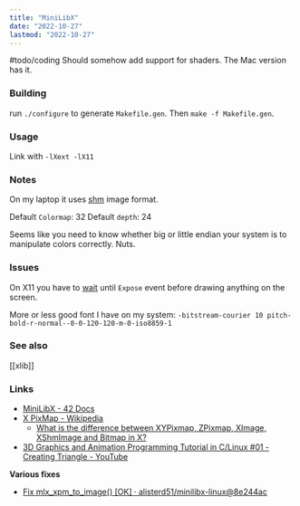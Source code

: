 ```yaml
---
title: "MiniLibX"
date: "2022-10-27"
lastmod: "2022-10-27"
---
```


#todo/coding Should somehow add support for shaders. The Mac version has it.

### Building
run `./configure` to generate `Makefile.gen`. Then `make -f Makefile.gen`.

### Usage
Link with `-lXext -lX11`

### Notes
On my laptop it uses [shm](https://en.wikipedia.org/wiki/MIT-SHM) image format.

Default `Colormap`: 32
Default `depth`: 24

Seems like you need to know whether big or little endian your system is to manipulate colors correctly. Nuts.

### Issues
On X11 you have to [wait](https://stackoverflow.com/questions/30861472/) until `Expose` event before drawing anything on the screen.

More or less good font I have on my system:
`-bitstream-courier 10 pitch-bold-r-normal--0-0-120-120-m-0-iso8859-1`

### See also
[[xlib]]

### Links
- [MiniLibX - 42 Docs](https://harm-smits.github.io/42docs/libs/minilibx)
- [X PixMap - Wikipedia](https://en.wikipedia.org/wiki/X_PixMap)
	- [What is the difference between XYPixmap, ZPixmap, XImage, XShmImage and Bitmap in X?](https://stackoverflow.com/questions/28323960/what-is-the-difference-between-xypixmap-zpixmap-ximage-xshmimage-and-bitmap-i)
- [3D Graphics and Animation Programming Tutorial in C/Linux #01 - Creating Triangle - YouTube](https://www.youtube.com/watch?v=C-jp-_Dlz6E&list=PLApkofOilm_8-xCq2fE8cprlkhGSGeRpb&index=4)

**Various fixes**
- [Fix mlx\_xpm\_to\_image() [OK] · alisterd51/minilibx-linux@8e244ac](https://github.com/alisterd51/minilibx-linux/commit/8e244ac12253eb474f368dae795a701c6ba556ff)